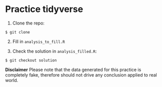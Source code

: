 # Practice tidyverse

1. Clone the repo:
```
$ git clone 
```

2. Fill in `analysis_to_fill.R`

3. Check the solution in `analysis_filled.R`:

```
$ git checkout solution
```

**Disclaimer**
Please note that the data generated for this practice is completely fake, therefore should not drive any conclusion applied to real world.